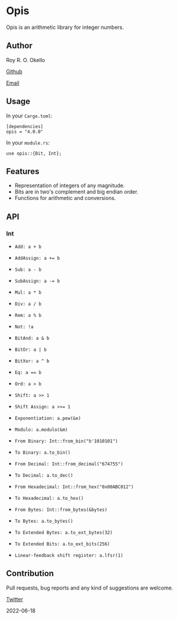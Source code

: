 # Opis

Opis is an arithmetic library for integer numbers.

## Author

Roy R. O. Okello

[Github](https://github.com/0xR3y)

[Email](mailto:0xR3y@protonmail.com)

## Usage

In your `Cargo.toml`:

```text
[dependencies]
opis = "4.0.0"
```

In your `module.rs`:

```text
use opis::{Bit, Int};
```

## Features

- Representation of integers of any magnitude.
- Bits are in two's complement and big endian order.
- Functions for arithmetic and conversions.

## API

### Int

- `Add: a + b`

- `AddAssign: a += b`

- `Sub: a - b`

- `SubAssign: a -= b`

- `Mul: a * b`

- `Div: a / b`

- `Rem: a % b`

- `Not: !a`

- `BitAnd: a & b`

- `BitOr: a | b`

- `BitXor: a ^ b`

- `Eq: a == b`

- `Ord: a > b`

- `Shift: a >> 1`

- `Shift Assign: a >>= 1`

- `Exponentiation: a.pow(&e)`

- `Modulo: a.modulo(&m)`

- `From Binary: Int::from_bin("b'1010101")`

- `To Binary: a.to_bin()`

- `From Decimal: Int::from_decimal("674755")`

- `To Decimal: a.to_dec()`

- `From Hexadecimal: Int::from_hex("0x00ABC012")`

- `To Hexadecimal: a.to_hex()`

- `From Bytes: Int::from_bytes(&bytes)`

- `To Bytes: a.to_bytes()`

- `To Extended Bytes: a.to_ext_bytes(32)`

- `To Extended Bits: a.to_ext_bits(256)`

- `Linear-feedback shift register: a.lfsr(1)`

## Contribution

Pull requests, bug reports and any kind of suggestions are welcome.

[Twitter](https://twitter.com/StelarLabs)

2022-06-18
